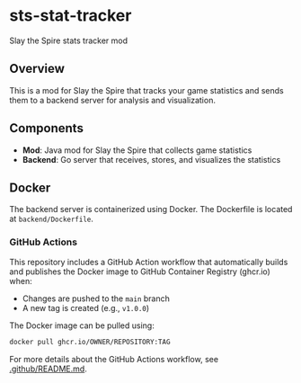 # sts-stat-tracker
Slay the Spire stats tracker mod

## Overview
This is a mod for Slay the Spire that tracks your game statistics and sends them to a backend server for analysis and visualization.

## Components
- **Mod**: Java mod for Slay the Spire that collects game statistics
- **Backend**: Go server that receives, stores, and visualizes the statistics

## Docker
The backend server is containerized using Docker. The Dockerfile is located at `backend/Dockerfile`.

### GitHub Actions
This repository includes a GitHub Action workflow that automatically builds and publishes the Docker image to GitHub Container Registry (ghcr.io) when:
- Changes are pushed to the `main` branch
- A new tag is created (e.g., `v1.0.0`)

The Docker image can be pulled using:
```bash
docker pull ghcr.io/OWNER/REPOSITORY:TAG
```

For more details about the GitHub Actions workflow, see [.github/README.md](.github/README.md).
